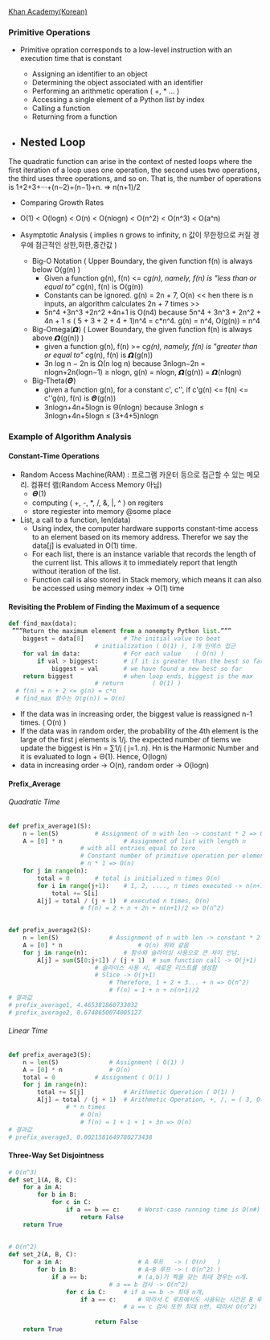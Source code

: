 [Khan Academy(Korean)](https://ko.khanacademy.org/computing/computer-science/algorithms/asymptotic-notation/a/big-o-notation)    

### Primitive Operations
- Primitive opration corresponds to a low-level instruction with an execution time that is constant 
  - Assigning an identifier to an object 
  - Determining the object associated with an identifier 
  - Performing an arithmetic operation ( +, * ... ) 
  - Accessing a single element of a Python list by index 
  - Calling a function 
  - Returning from a function 

- Nested Loop  
  -
The quadratic function can arise in the context of nested loops where the first iteration of a loop uses one operation, the second uses two operations, the third uses three operations, and so on. That is, the number of operations is
1+2+3+···+(n−2)+(n−1)+n. => n(n+1)/2 

- Comparing Growth Rates 
  
- O(1) < O(logn) < O(n) < O(nlogn) < O(n^2) < O(n^3) < O(a^n) 
  
- Asymptotic Analysis ( implies n grows to infinity, n 값이 무한정으로 커질 경우에 점근적인 상한,하한,중간값 )
  - Big-O Notation ( Upper Boundary, the given function f(n) is always below O(g(n) )
    - Given a function g(n), f(n) <= c*g(n), namely, f(n) is "less than or equal to" c*g(n), f(n) is O(g(n))  
    - Constants can be ignored. g(n) = 2n + 7, O(n) << hen there is n inputs, an algorithm calculates 2n + 7 times  >>
    - 5n^4 +3n^3 +2n^2 +4n+1 is O(n4) because 5n^4 + 3n^3 + 2n^2 + 4n + 1 ≤ ( 5 + 3 + 2 + 4 + 1)n^4 = c*n^4.   g(n) = n^4, O(g(n)) = n^4 
  - Big-Omega(𝞨) ( Lower Boundary, the given function f(n) is always above 𝞨(g(n)) ) 
    - given a function g(n), f(n) >= c*g(n), namely, f(n) is "greater than or equal to" c*g(n), f(n) is 𝞨(g(n)) 
    - 3n log n − 2n is Ω(n log n) because 3nlogn−2n = nlogn+2n(logn−1) ≥ nlogn, g(n) = nlogn, 𝞨(g(n)) = 𝞨(nlogn)
  - Big-Theta(𝜣) 
    - given a function g(n), for a constant c', c'', if c'g(n) <= f(n) <= c''g(n), f(n) is 𝜣(g(n)) 
    - 3nlogn+4n+5logn is Θ(nlogn) because 3nlogn ≤ 3nlogn+4n+5logn ≤ (3+4+5)nlogn 
    
    
### Example of Algorithm Analysis 
#### Constant-Time Operations 
- Random Access Machine(RAM) : 프로그램 카운터 등으로 접근할 수 있는 메모리. 컴퓨터 램(Random Access Memory 아님)
  - 𝜣(1)
  - computing ( +, -, *, /, &, |, ^ ) on regiters 
  - store regiester into memory @some place 
- List, a call to a function, len(data)
  - Using index, the computer hardware supports constant-time access to an element based on its memory address. Therefor we say the data[j] is evaluated in O(1) time.
  - For each list, there is an instance variable that records the length of the current list. This allows it to immediately report that length without iteration of the list. 
  - Function call is also stored in Stack memory, which means it can also be accessed using memory index -> O(1) time 

#### Revisiting the Problem of Finding the Maximum of a sequence 

~~~python
def find_max(data):
 ”””Return the maximum element from a nonempty Python list.”””
	biggest = data[0]			# The initial value to beat
						# initialization ( O(1) ), 1개 인덱스 접근 
	for val in data:			# For each value	( O(n) )
		if val > biggest:		# if it is greater than the best so far
			biggest = val		# we have found a new best so far
	return biggest				# when loop ends, biggest is the max 
						# return 		( O(1) )
  # f(n) = n + 2 <= g(n) = c*n
  # find_max 함수는 O(g(n)) = O(n)
~~~

- If the data was in increasing order, the biggest value is reassigned n-1 times. ( O(n) )
- If the data was in random order, the probability of the 4th element is the large of the first j elements is 1/j. the expected number of tiems we update the biggest is Hn = ∑1/j ( j=1..n). Hn is the Harmonic Number and it is evaluated to  logn + Θ(1). Hence, O(logn)
-  data in increasing order -> O(n), random order -> O(logn)



#### Prefix_Average

###### Quadratic Time

~~~python
def prefix_average1(S):
    n = len(S)			# Assignment of n with len -> constant * 2 => O(1)
    A = [0] * n                 # Assignment of list with length n 
    				# with all entries equal to zero 
      				# Constant number of primitive operation per element
        			# n * 1 => O(n)
    for j in range(n):
        total = 0		# total is initialized n times O(n)
        for i in range(j+1):    # 1, 2, ...., n times executed -> n(n+1)/2
            total += S[i]          
        A[j] = total / (j + 1)	# executed n times, O(n)
        			# f(n) = 2 + n + 2n + n(n+1)/2 => O(n^2)
        

def prefix_average2(S):
    n = len(S)				# Assignment of n with len -> constant * 2 => O(1)
    A = [0] * n                		# O(n) 위와 같음
    for j in range(n):			# 함수와 슬라이싱 사용으로 큰 차이 안남. 
        A[j] = sum(S[0:j+1]) / (j + 1)  # sum function call -> O(j+1) 
        				# 슬라이스 사용 시, 새로운 리스트를 생성함
          				# Slice -> O(j+1)
            				# Therefore, 1 + 2 + 3... + n => O(n^2)
              				# f(n) = 1 + n + n(n+1)/2
# 결과값
# prefix_average1, 4.465381860733032
# prefix_average2, 0.6748650074005127 
~~~

###### Linear Time 

~~~python
def prefix_average3(S):
    n = len(S)            	# Assignment ( O(1) )
    A = [0] * n           	# O(n)
    total = 0			# Assignment ( O(1) )
    for j in range(n):
        total += S[j]        	# Arithmetic Operation ( O(1) )
        A[j] = total / (j + 1)	# Arithmetic Operation, +, /, = ( 3, O(1) )
				# * n times 
          			# O(n)
         			# f(n) = 1 + 1 + 1 + 3n => O(n)
# 결과값
# prefix_average3, 0.0021581649780273438
~~~



#### Three-Way Set Disjointness 

~~~python
# O(n^3)
def set_1(A, B, C):
    for a in A:					
        for b in B:
            for c in C:
                if a == b == c:		# Worst-case running time is O(n#)
                    return False
    return True
  
  
# O(n^2)
def set_2(A, B, C):
    for a in A:             		# A 루프   -> ( O(n)   )	    
        for b in B:            		# A~B 루프 -> ( O(n^2) ) 
            if a == b:        		# (a,b)가 짝을 갖는 최대 경우는 n개.
              				# a == b 검사 -> O(n^2)
                for c in C:		# if a == b -> 최대 n개,
                    if a == c:  	# 따라서 C 루프에서도 사용되는 시간은 B 루프 시간내에서 루프를 돌게됨으로
                      			# a == c 검사 또한 최대 n번, 따라서 O(n^2)
                                
                        return False
    return True

~~~

